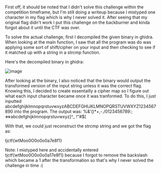 First off, it should be noted that I didn't solve this challenge within the competition timeframe, but I'm still doing a writeup because I mistyped one character in my flag which is why I never solved it. After seeing that my original flag didn't work I put this challenge on the backburner and kinda forgot about it until the CTF was over. 

To solve the actual challenge, first I decompiled the given binary in ghidra. When looking at the main function, I saw that all the program was do was applying some sort of shift/cipher on your input and then checking to see if it matched up with a string in a strcmp function. 

Here's the decompiled binary in ghidra:

![image](https://github.com/Jewber11/CTF-Writeups/assets/134816588/3a850c2c-3829-4914-8e08-d187cce8dd7b)


After looking at the binary, I also noticed that the binary would output the transformed version of the input string unless it was the correct flag. Knowing this, I decided to create essentailly a cipher map so I figure out what each input character became once it was tranformed. To do this, I just inputted abcdefghijklmnopqrstuvwxyzABCDEFGHIJKLMNOPQRSTUVWXYZ1234567890 into the program. The output was:
%&'()*+,-./0123456789:;<=>abcdefghijklmnopqrstuvwxyz\]^_ !"#$[

With that, we could just reconstruct the strcmp string and we got the flag as:

tjctf{wtMoo0O0o0o0a7e8f1}

Note: I mistyped here and accidentally entered tjctf{wtMoo0O0o0o0a17e8f1} because I forgot to remove the backslash which became a 1 after the transformation so that's why I never solved the challenge in time :(
